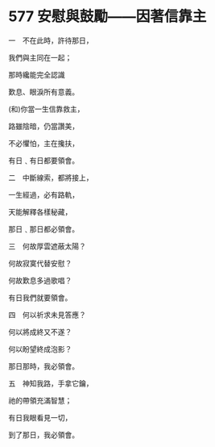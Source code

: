 # 577 安慰與鼓勵——因著信靠主

一　不在此時，許待那日，

我們與主同在一起；

那時纔能完全認識

歎息、眼淚所有意義。

(和)你當一生信靠救主，

路雖陰暗，仍當讚美，

不必懼怕，主在攙扶，

有日﹑有日都要領會。

二　中斷線索，都將接上，

一生經過，必有路軌，

天能解釋各樣秘藏，

那日﹑那日都必領會。

三　何故厚雲遮蔽太陽？

何故寂寞代替安慰？

何故歎息多過歌唱？

有日我們就要領會。

四　何以祈求未見答應？

何以將成終又不遂？

何以盼望終成泡影？

那日那時，我必領會。

五　神知我路，手拿它鑰，

祂的帶領充滿智慧；

有日我眼看見一切，

到了那日，我必領會。

